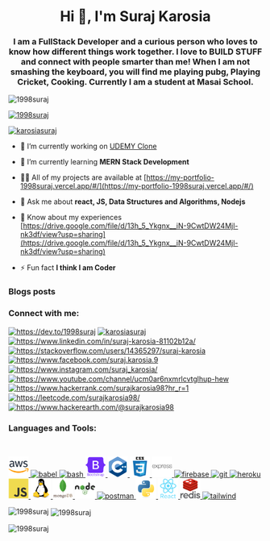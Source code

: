 <h1 align="center">Hi 👋, I'm Suraj Karosia</h1>
<h3 align="center">I am a FullStack Developer and a curious person who loves to know how different things work together. I love to BUILD STUFF and connect with people smarter than me! When I am not smashing the keyboard, you will find me playing pubg, Playing Cricket, Cooking. Currently I am a student at Masai School.</h3>

<p align="left"> <img src="https://komarev.com/ghpvc/?username=1998suraj&label=Profile%20views&color=0e75b6&style=flat" alt="1998suraj" /> </p>

<p align="left"> <a href="https://github.com/ryo-ma/github-profile-trophy"><img src="https://github-profile-trophy.vercel.app/?username=1998suraj" alt="1998suraj" /></a> </p>

<p align="left"> <a href="https://twitter.com/karosiasuraj" target="blank"><img src="https://img.shields.io/twitter/follow/karosiasuraj?logo=twitter&style=for-the-badge" alt="karosiasuraj" /></a> </p>

- 🔭 I’m currently working on [UDEMY Clone](https://github.com/Sachi4496/Udemy-Clone-Backend.git)

- 🌱 I’m currently learning **MERN Stack Development**

- 👨‍💻 All of my projects are available at [https://my-portfolio-1998suraj.vercel.app/#/](https://my-portfolio-1998suraj.vercel.app/#/)

- 💬 Ask me about **react, JS, Data Structures and Algorithms, Nodejs**

- 📄 Know about my experiences [https://drive.google.com/file/d/13h_5_Ykgnx__iN-9CwtDW24Mjl-nk3df/view?usp=sharing](https://drive.google.com/file/d/13h_5_Ykgnx__iN-9CwtDW24Mjl-nk3df/view?usp=sharing)

- ⚡ Fun fact **I think I am Coder**

### Blogs posts
<!-- BLOG-POST-LIST:START -->
<!-- BLOG-POST-LIST:END -->

<h3 align="left">Connect with me:</h3>
<p align="left">
<a href="https://dev.to/https://dev.to/1998suraj" target="blank"><img align="center" src="https://raw.githubusercontent.com/rahuldkjain/github-profile-readme-generator/master/src/images/icons/Social/devto.svg" alt="https://dev.to/1998suraj" height="30" width="40" /></a>
<a href="https://twitter.com/karosiasuraj" target="blank"><img align="center" src="https://raw.githubusercontent.com/rahuldkjain/github-profile-readme-generator/master/src/images/icons/Social/twitter.svg" alt="karosiasuraj" height="30" width="40" /></a>
<a href="https://linkedin.com/in/https://www.linkedin.com/in/suraj-karosia-81102b12a/" target="blank"><img align="center" src="https://raw.githubusercontent.com/rahuldkjain/github-profile-readme-generator/master/src/images/icons/Social/linked-in-alt.svg" alt="https://www.linkedin.com/in/suraj-karosia-81102b12a/" height="30" width="40" /></a>
<a href="https://stackoverflow.com/users/https://stackoverflow.com/users/14365297/suraj-karosia" target="blank"><img align="center" src="https://raw.githubusercontent.com/rahuldkjain/github-profile-readme-generator/master/src/images/icons/Social/stack-overflow.svg" alt="https://stackoverflow.com/users/14365297/suraj-karosia" height="30" width="40" /></a>
<a href="https://fb.com/https://www.facebook.com/suraj.karosia.9" target="blank"><img align="center" src="https://raw.githubusercontent.com/rahuldkjain/github-profile-readme-generator/master/src/images/icons/Social/facebook.svg" alt="https://www.facebook.com/suraj.karosia.9" height="30" width="40" /></a>
<a href="https://instagram.com/https://www.instagram.com/suraj_karosia/" target="blank"><img align="center" src="https://raw.githubusercontent.com/rahuldkjain/github-profile-readme-generator/master/src/images/icons/Social/instagram.svg" alt="https://www.instagram.com/suraj_karosia/" height="30" width="40" /></a>
<a href="https://www.youtube.com/c/https://www.youtube.com/channel/ucm0ar6nxmrlcvtglhup-hew" target="blank"><img align="center" src="https://raw.githubusercontent.com/rahuldkjain/github-profile-readme-generator/master/src/images/icons/Social/youtube.svg" alt="https://www.youtube.com/channel/ucm0ar6nxmrlcvtglhup-hew" height="30" width="40" /></a>
<a href="https://www.hackerrank.com/https://www.hackerrank.com/surajkarosia98?hr_r=1" target="blank"><img align="center" src="https://raw.githubusercontent.com/rahuldkjain/github-profile-readme-generator/master/src/images/icons/Social/hackerrank.svg" alt="https://www.hackerrank.com/surajkarosia98?hr_r=1" height="30" width="40" /></a>
<a href="https://www.leetcode.com/https://leetcode.com/surajkarosia98/" target="blank"><img align="center" src="https://raw.githubusercontent.com/rahuldkjain/github-profile-readme-generator/master/src/images/icons/Social/leet-code.svg" alt="https://leetcode.com/surajkarosia98/" height="30" width="40" /></a>
<a href="https://www.hackerearth.com/https://www.hackerearth.com/@surajkarosia98" target="blank"><img align="center" src="https://raw.githubusercontent.com/rahuldkjain/github-profile-readme-generator/master/src/images/icons/Social/hackerearth.svg" alt="https://www.hackerearth.com/@surajkarosia98" height="30" width="40" /></a>
</p>

<h3 align="left">Languages and Tools:</h3>
<br/>
<p align="left"> <a href="https://aws.amazon.com" target="_blank" rel="noreferrer"> <img src="https://raw.githubusercontent.com/devicons/devicon/master/icons/amazonwebservices/amazonwebservices-original-wordmark.svg" alt="aws" width="40" height="40"/> </a> <a href="https://babeljs.io/" target="_blank" rel="noreferrer"> <img src="https://www.vectorlogo.zone/logos/babeljs/babeljs-icon.svg" alt="babel" width="40" height="40"/> </a> <a href="https://www.gnu.org/software/bash/" target="_blank" rel="noreferrer"> <img src="https://www.vectorlogo.zone/logos/gnu_bash/gnu_bash-icon.svg" alt="bash" width="40" height="40"/> </a> <a href="https://getbootstrap.com" target="_blank" rel="noreferrer"> <img src="https://raw.githubusercontent.com/devicons/devicon/master/icons/bootstrap/bootstrap-plain-wordmark.svg" alt="bootstrap" width="40" height="40"/> </a> <a href="https://www.w3schools.com/cpp/" target="_blank" rel="noreferrer"> <img src="https://raw.githubusercontent.com/devicons/devicon/master/icons/cplusplus/cplusplus-original.svg" alt="cplusplus" width="40" height="40"/> </a> <a href="https://www.w3schools.com/css/" target="_blank" rel="noreferrer"> <img src="https://raw.githubusercontent.com/devicons/devicon/master/icons/css3/css3-original-wordmark.svg" alt="css3" width="40" height="40"/> </a> <a href="https://expressjs.com" target="_blank" rel="noreferrer"> <img src="https://raw.githubusercontent.com/devicons/devicon/master/icons/express/express-original-wordmark.svg" alt="express" width="40" height="40"/> </a> <a href="https://firebase.google.com/" target="_blank" rel="noreferrer"> <img src="https://www.vectorlogo.zone/logos/firebase/firebase-icon.svg" alt="firebase" width="40" height="40"/> </a> <a href="https://git-scm.com/" target="_blank" rel="noreferrer"> <img src="https://www.vectorlogo.zone/logos/git-scm/git-scm-icon.svg" alt="git" width="40" height="40"/> </a> <a href="https://heroku.com" target="_blank" rel="noreferrer"> <img src="https://www.vectorlogo.zone/logos/heroku/heroku-icon.svg" alt="heroku" width="40" height="40"/> </a> <a href="https://developer.mozilla.org/en-US/docs/Web/JavaScript" target="_blank" rel="noreferrer"> <img src="https://raw.githubusercontent.com/devicons/devicon/master/icons/javascript/javascript-original.svg" alt="javascript" width="40" height="40"/> </a> <a href="https://www.linux.org/" target="_blank" rel="noreferrer"> <img src="https://raw.githubusercontent.com/devicons/devicon/master/icons/linux/linux-original.svg" alt="linux" width="40" height="40"/> </a> <a href="https://www.mongodb.com/" target="_blank" rel="noreferrer"> <img src="https://raw.githubusercontent.com/devicons/devicon/master/icons/mongodb/mongodb-original-wordmark.svg" alt="mongodb" width="40" height="40"/> </a> <a href="https://nodejs.org" target="_blank" rel="noreferrer"> <img src="https://raw.githubusercontent.com/devicons/devicon/master/icons/nodejs/nodejs-original-wordmark.svg" alt="nodejs" width="40" height="40"/> </a> <a href="https://postman.com" target="_blank" rel="noreferrer"> <img src="https://www.vectorlogo.zone/logos/getpostman/getpostman-icon.svg" alt="postman" width="40" height="40"/> </a> <a href="https://www.python.org" target="_blank" rel="noreferrer"> <img src="https://raw.githubusercontent.com/devicons/devicon/master/icons/python/python-original.svg" alt="python" width="40" height="40"/> </a> <a href="https://reactjs.org/" target="_blank" rel="noreferrer"> <img src="https://raw.githubusercontent.com/devicons/devicon/master/icons/react/react-original-wordmark.svg" alt="react" width="40" height="40"/> </a> <a href="https://redis.io" target="_blank" rel="noreferrer"> <img src="https://raw.githubusercontent.com/devicons/devicon/master/icons/redis/redis-original-wordmark.svg" alt="redis" width="40" height="40"/> </a> <a href="https://tailwindcss.com/" target="_blank" rel="noreferrer"> <img src="https://www.vectorlogo.zone/logos/tailwindcss/tailwindcss-icon.svg" alt="tailwind" width="40" height="40"/> </a> </p>

<p><img align="left" src="https://github-readme-stats.vercel.app/api/top-langs?username=1998suraj&show_icons=true&locale=en&layout=compact" alt="1998suraj" /></p>

<p>&nbsp;<img align="center" src="https://github-readme-stats.vercel.app/api?username=1998suraj&show_icons=true&locale=en" alt="1998suraj" /></p>

<p><img align="center" src="https://github-readme-streak-stats.herokuapp.com/?user=1998suraj&" alt="1998suraj" /></p>
